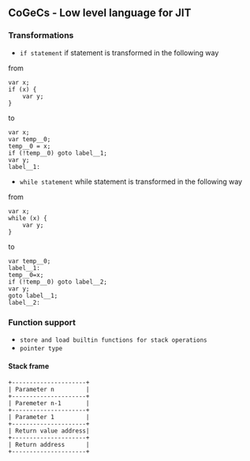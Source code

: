## CoGeCs - Low level language for JIT

### Transformations

* `if statement`
if statement is transformed in the following way

from 
~~~~~~~~~~~~~~~~~~~~~~~~none
var x;
if (x) {
	var y;
}
~~~~~~~~~~~~~~~~~~~~~~~~
to 
~~~~~~~~~~~~~~~~~~~~~~~~none
var x;
var temp__0;
temp__0 = x;
if (!temp__0) goto label__1;
var y;
label__1:
~~~~~~~~~~~~~~~~~~~~~~~~

* `while statement`
while statement is transformed in the following way

from 
~~~~~~~~~~~~~~~~~~~~~~~~none
var x;
while (x) {
	var y;
}
~~~~~~~~~~~~~~~~~~~~~~~~
to 
~~~~~~~~~~~~~~~~~~~~~~~~none
var temp__0;
label__1:
temp__0=x;
if (!temp__0) goto label__2;
var y;
goto label__1;
label__2:
~~~~~~~~~~~~~~~~~~~~~~~~

### Function support 

* `store and load builtin functions for stack operations`
* `pointer type`

#### Stack frame
~~~~~~~~~~~~~~~~~~~~~~~~none
+---------------------+
| Parameter n         |
+---------------------+
| Paremeter n-1       |
+---------------------+
| Parameter 1         |
+---------------------+
| Return value address|
+---------------------+
| Return address      |
+---------------------+
~~~~~~~~~~~~~~~~~~~~~~~~